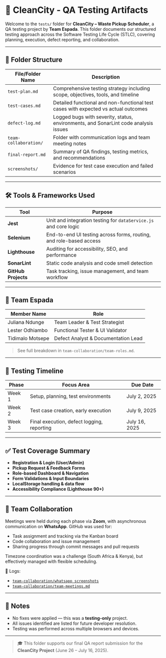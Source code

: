 # 🧪 CleanCity - QA Testing Artifacts

Welcome to the `tests/` folder for **CleanCity – Waste Pickup Scheduler**, a QA testing project by **Team Espada**. This folder documents our structured testing approach across the Software Testing Life Cycle (STLC), covering planning, execution, defect reporting, and collaboration.

---

## 📁 Folder Structure

| File/Folder Name             | Description |
|-----------------------------|-------------|
| `test-plan.md`              | Comprehensive testing strategy including scope, objectives, tools, and timeline |
| `test-cases.md`             | Detailed functional and non-functional test cases with expected vs actual outcomes |
| `defect-log.md`             | Logged bugs with severity, status, environments, and SonarLint code analysis issues |
| `team-collaboration/`       | Folder with communication logs and team meeting notes |
| `final-report.md`           | Summary of QA findings, testing metrics, and recommendations |
| `screenshots/`              | Evidence for test case execution and failed scenarios |

---

## 🛠️ Tools & Frameworks Used

| Tool            | Purpose                            |
|------------------|------------------------------------|
| **Jest**         | Unit and integration testing for `dataService.js` and core logic |
| **Selenium**     | End-to-end UI testing across forms, routing, and role-based access |
| **Lighthouse**   | Auditing for accessibility, SEO, and performance |
| **SonarLint**    | Static code analysis and code smell detection |
| **GitHub Projects** | Task tracking, issue management, and team workflow |

---

## 👥 Team Espada

| Member Name      | Role                               |
|------------------|------------------------------------|
| Juliana Ndunge   | Team Leader & Test Strategist      |
| Lester Odhiambo  | Functional Tester & UI Validator   |
| Tidimalo Motsepe | Defect Analyst & Documentation Lead|

> See full breakdown in `team-collaboration/team-roles.md`.

---

## 🔁 Testing Timeline

| Phase        | Focus Area                                  | Due Date     |
|--------------|---------------------------------------------|--------------|
| Week 1       | Setup, planning, test environments          | July 2, 2025 |
| Week 2       | Test case creation, early execution         | July 9, 2025 |
| Week 3       | Final execution, defect logging, reporting  | July 16, 2025 |

---

## ✅ Test Coverage Summary

- **Registration & Login (User/Admin)**
- **Pickup Request & Feedback Forms**
- **Role-based Dashboard & Navigation**
- **Form Validations & Input Boundaries**
- **LocalStorage handling & data flow**
- **Accessibility Compliance (Lighthouse 90+)**

---

## 🧠 Team Collaboration

Meetings were held during each phase via **Zoom**, with asynchronous communication on **WhatsApp**. GitHub was used for:
- Task assignment and tracking via the Kanban board
- Code collaboration and issue management
- Sharing progress through commit messages and pull requests

Timezone coordination was a challenge (South Africa & Kenya), but effectively managed with flexible scheduling.

📁 Logs:
- [`team-collaboration/whatsapp screenshots`](./team-collaboration/whatsapp-screenshots/01.md)
- [`team-collaboration/team-meetings.md`](./team-collaboration/team-meetings.md)

---

## 📌 Notes

- No fixes were applied — this was a **testing-only** project.
- All issues identified are listed for future developer resolution.
- Testing was performed across multiple browsers and devices.

---

> 🎓 This folder supports our final QA report submission for the **CleanCity Project** (June 26 – July 16, 2025).
